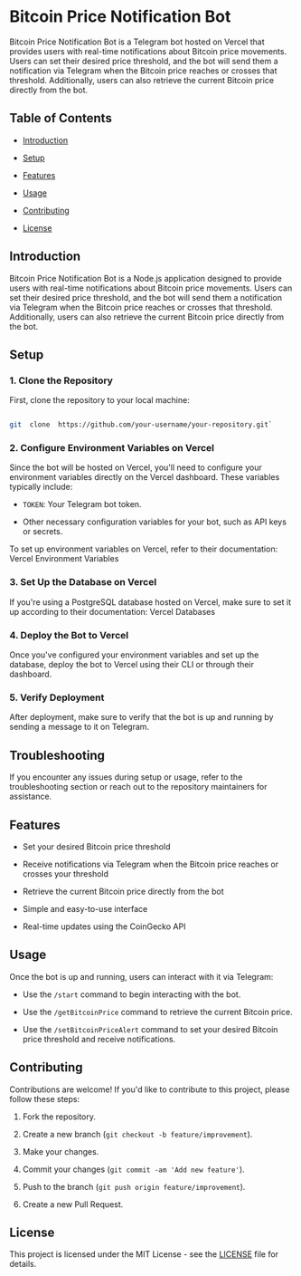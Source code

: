 
# Bitcoin Price Notification Bot

  

Bitcoin Price Notification Bot is a Telegram bot hosted on Vercel that provides users with real-time notifications about Bitcoin price movements. Users can set their desired price threshold, and the bot will send them a notification via Telegram when the Bitcoin price reaches or crosses that threshold. Additionally, users can also retrieve the current Bitcoin price directly from the bot.

  

## Table of Contents

  

- [Introduction](#introduction)

 - [Setup](#setup)

- [Features](#features)

- [Usage](#usage)

- [Contributing](#contributing)

- [License](#license)

  

## Introduction

  

Bitcoin Price Notification Bot is a Node.js application designed to provide users with real-time notifications about Bitcoin price movements. Users can set their desired price threshold, and the bot will send them a notification via Telegram when the Bitcoin price reaches or crosses that threshold. Additionally, users can also retrieve the current Bitcoin price directly from the bot.

## Setup

  

### 1. Clone the Repository

  

First, clone the repository to your local machine:

  

```bash

git  clone  https://github.com/your-username/your-repository.git`

```

### 2. Configure Environment Variables on Vercel

  

Since the bot will be hosted on Vercel, you'll need to configure your environment variables directly on the Vercel dashboard. These variables typically include:

  

-  `TOKEN`: Your Telegram bot token.

- Other necessary configuration variables for your bot, such as API keys or secrets.

  

To set up environment variables on Vercel, refer to their documentation: Vercel Environment Variables

  

### 3. Set Up the Database on Vercel

  

If you're using a PostgreSQL database hosted on Vercel, make sure to set it up according to their documentation: Vercel Databases

  

### 4. Deploy the Bot to Vercel

  

Once you've configured your environment variables and set up the database, deploy the bot to Vercel using their CLI or through their dashboard.

  

### 5. Verify Deployment

  

After deployment, make sure to verify that the bot is up and running by sending a message to it on Telegram.
  

## Troubleshooting

  

If you encounter any issues during setup or usage, refer to the troubleshooting section or reach out to the repository maintainers for assistance.

  

## Features

  

- Set your desired Bitcoin price threshold

- Receive notifications via Telegram when the Bitcoin price reaches or crosses your threshold

- Retrieve the current Bitcoin price directly from the bot

- Simple and easy-to-use interface

- Real-time updates using the CoinGecko API

  
  
  

## Usage

  

Once the bot is up and running, users can interact with it via Telegram:

  

- Use the `/start` command to begin interacting with the bot.

- Use the `/getBitcoinPrice` command to retrieve the current Bitcoin price.

- Use the `/setBitcoinPriceAlert` command to set your desired Bitcoin price threshold and receive notifications.

  

## Contributing

  

Contributions are welcome! If you'd like to contribute to this project, please follow these steps:

  

1. Fork the repository.

2. Create a new branch (`git checkout -b feature/improvement`).

3. Make your changes.

4. Commit your changes (`git commit -am 'Add new feature'`).

5. Push to the branch (`git push origin feature/improvement`).

6. Create a new Pull Request.

  

## License

  

This project is licensed under the MIT License - see the [LICENSE](LICENSE) file for details.